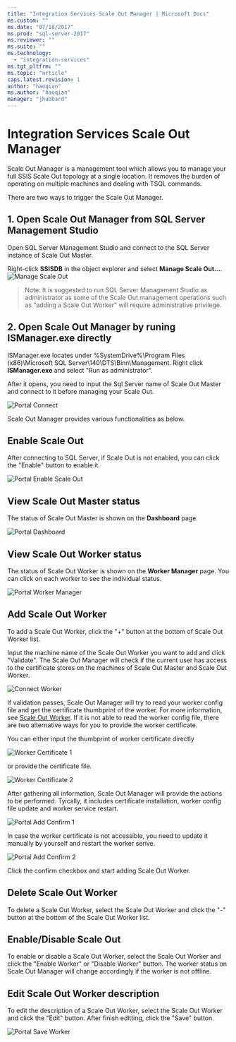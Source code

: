 ```yaml
---
title: "Integration Services Scale Out Manager | Microsoft Docs"
ms.custom: ""
ms.date: "07/18/2017"
ms.prod: "sql-server-2017"
ms.reviewer: ""
ms.suite: ""
ms.technology: 
  - "integration-services"
ms.tgt_pltfrm: ""
ms.topic: "article"
caps.latest.revision: 1
author: "haoqian"
ms.author: "haoqian"
manager: "jhubbard"
---
```

# Integration Services Scale Out Manager

Scale Out Manager is a management tool which allows you to manage your full SSIS Scale Out topology at a single location. It removes the burden of operating on multiple machines and dealing with TSQL commands. 

There are two ways to trigger the Scale Out Manager.

## 1. Open Scale Out Manager from SQL Server Management Studio
Open SQL Server Management Studio and connect to the SQL Server instance of Scale Out Master.

Right-click **SSISDB** in the object explorer and select **Manage Scale Out...**. 
![Manage Scale Out](media/manage-scale-out.PNG)

> Note: It is suggested to run SQL Server Management Studio as administrator  as some of the Scale Out management operations such as "adding a Scale Out Worker" will require administrative privilege.


## 2. Open Scale Out Manager by runing ISManager.exe directly

ISManager.exe locates under %SystemDrive%\Program Files (x86)\Microsoft SQL Server\140\DTS\Binn\Management. Right click **ISManager.exe** and select "Run as administrator". 

After it opens, you need to input the Sql Server name of Scale Out Master and connect to it before managing your Scale Out.

![Portal Connect](media/portal-connect.PNG)

Scale Out Manager provides various functionalities as below. 

## Enable Scale Out
After connecting to SQL Server, if Scale Out is not enabled, you can click the "Enable" button to enable it.

![Portal Enable Scale Out](media/portal-enable-scale-out.PNG) 
## View Scale Out Master status
The status of Scale Out Master is shown on the **Dashboard** page.

![Portal Dashboard](media/portal-dashboard.PNG)
## View Scale Out Worker status
The status of Scale Out Worker is shown on the **Worker Manager** page. You can click on each worker to see the individual status.

![Portal Worker Manager](media/portal-worker-manager.PNG)

## Add Scale Out Worker
To add a Scale Out Worker, click the "+" button at the bottom of Scale Out Worker list. 

Input the machine name of the Scale Out Worker you want to add and click "Validate". The Scale Out Manager will check if the current user has access to the certificate stores on the machines of Scale Out Master and Scale Out Worker.

![Connect Worker](media/connect-worker.PNG)

If validation passes, Scale Out Manager will try to read your worker config file and get the certificate thumbprint of the worker. For more information, see [Scale Out Worker](integration-services-ssis-scale-out-worker.md). If it is not able to read the worker config file, there are two alternative ways for you to provide the worker certificate. 

You can either input the thumbprint of worker certificate directly 

![Worker Certificate 1](media/portal-cert1.PNG)

or provide the certificate file. 

![Worker Certificate 2](media/portal-cert2.PNG)

After gathering all information, Scale Out Manager will provide the actions to be performed. Tyically, it includes certificate installation, worker config file update and worker service restart. 

![Portal Add Confirm 1](media/portal-add-confirm1.PNG)

In case the worker certificate is not accessible, you need to update it manually by yourself and restart the worker serive.

![Portal Add Confirm 2](media/portal-add-confirm2.PNG)

Click the confirm checkbox and start adding Scale Out Worker.

## Delete Scale Out Worker
To delete a Scale Out Worker, select the Scale Out Worker and click the "-" button at the bottom of the Scale Out Worker list.


## Enable/Disable Scale Out
To enable or disable a Scale Out Worker, select the Scale Out Worker and click the "Enable Worker" or "Disable Worker" button. The worker status on Scale Out Manager will change accordingly if the worker is not offline.

## Edit Scale Out Worker description
To edit the description of a Scale Out Worker, select the Scale Out Worker and click the "Edit" button. 
After finish editting, click the "Save" button.

![Portal Save Worker](media/portal-save-worker.PNG)

